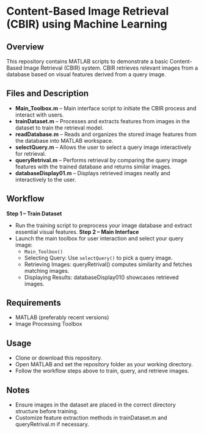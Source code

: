 # Content-Based Image Retrieval (CBIR) using Machine Learning
## Overview
This repository contains MATLAB scripts to demonstrate a basic Content-Based Image Retrieval (CBIR) system. CBIR retrieves relevant images from a database based on visual features derived from a query image.
## Files and Description
- **Main_Toolbox.m** – Main interface script to initiate the CBIR process and interact with users.  
- **trainDataset.m** – Processes and extracts features from images in the dataset to train the retrieval model.  
- **readDatabase.m** – Reads and organizes the stored image features from the database into MATLAB workspace.  
- **selectQuery.m** – Allows the user to select a query image interactively for retrieval.  
- **queryRetrival.m** – Performs retrieval by comparing the query image features with the trained database and returns similar images.  
- **databaseDisplay01.m** – Displays retrieved images neatly and interactively to the user.
## Workflow
**Step 1 – Train Dataset**
- Run the training script to preprocess your image database and extract essential visual features.
**Step 2 – Main Interface**
- Launch the main toolbox for user interaction and select your query image:
  - `Main_Toolbox()`
  - Selecting Query: Use `selectQuery()` to pick a query image.
  - Retrieving Images: queryRetrival() computes similarity and fetches matching images.
  - Displaying Results: databaseDisplay01() showcases retrieved images.
## Requirements
- MATLAB (preferably recent versions)
- Image Processing Toolbox
## Usage
- Clone or download this repository.
- Open MATLAB and set the repository folder as your working directory.
- Follow the workflow steps above to train, query, and retrieve images.
## Notes
- Ensure images in the dataset are placed in the correct directory structure before training.
- Customize feature extraction methods in trainDataset.m and queryRetrival.m if necessary.
